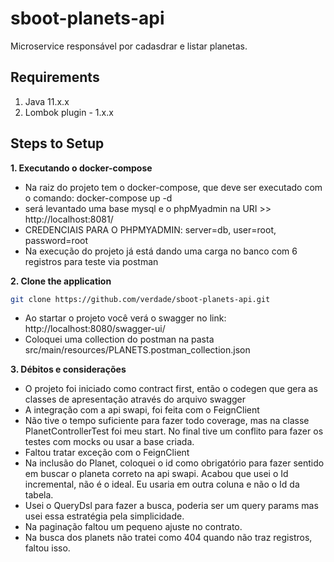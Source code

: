 # sboot-planets-api

Microservice responsável por cadasdrar e listar planetas.
## Requirements
1. Java 11.x.x
2. Lombok plugin - 1.x.x

## Steps to Setup
**1. Executando o docker-compose**
* Na raiz do projeto tem o docker-compose, que deve ser executado com o comando: docker-compose up -d
* será levantado uma base mysql e o phpMyadmin na URI >> http://localhost:8081/
* CREDENCIAIS PARA O PHPMYADMIN:  server=db, user=root, password=root
* Na execução do projeto já está dando uma carga no banco com 6 registros para teste via postman


**2. Clone the application**
```bash
git clone https://github.com/verdade/sboot-planets-api.git
```
* Ao startar o projeto você verá o swagger no link: http://localhost:8080/swagger-ui/
* Coloquei uma collection do postman na pasta src/main/resources/PLANETS.postman_collection.json


**3. Débitos e considerações**

* O projeto foi iniciado como contract first, então o codegen que gera as classes de apresentação através do arquivo swagger
* A integração com a api swapi, foi feita com o FeignClient
* Não tive o tempo suficiente para fazer todo coverage, mas na classe PlanetControllerTest foi meu start.  No final tive um conflito para fazer os testes com mocks ou usar a base criada.
* Faltou tratar exceção com o FeignClient
* Na inclusão do Planet, coloquei o id como obrigatório para fazer sentido em buscar o planeta correto na api swapi. Acabou que usei o Id incremental, não é o ideal. Eu usaria em outra coluna e não o Id da tabela.
* Usei o QueryDsl para fazer a busca, poderia ser um query params mas usei essa estratégia pela simplicidade.
* Na paginação faltou um pequeno ajuste no contrato.
* Na busca dos planets não tratei como 404 quando não traz registros, faltou isso.


